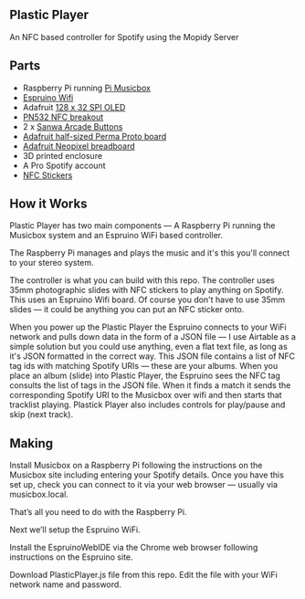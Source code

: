 Plastic Player
--------------

An NFC based controller for Spotify using the Mopidy Server

Parts
-----

* Raspberry Pi running [ Pi Musicbox ](http://www.pimusicbox.com)
* [ Espruino Wifi ](https://www.espruino.com)
* Adafruit [ 128 x 32 SPI OLED ](https://www.adafruit.com/product/661)
* [ PN532 NFC breakout ](https://www.espruino.com/PN532)
* 2 x [ Sanwa Arcade Buttons ](https://www.arcadeworlduk.com/products/Sanwa-OBSC-24-C-Arcade-Button.html)
* [ Adafruit half-sized Perma Proto board ](https://www.adafruit.com/product/571)
* [ Adafruit Neopixel breadboard ](https://www.adafruit.com/product/1558)
* 3D printed enclosure
* A Pro Spotify account
* [ NFC Stickers ](http://zipnfc.com/nfc-stickers/nfc-sticker-midas-tiny-ntag213.html)

How it Works
------------

Plastic Player has two main components — A Raspberry Pi running the Musicbox system and an Espruino WiFi based controller. 

The Raspberry Pi manages and plays the music and it's this you'll connect to your stereo system. 

The controller is what you can build with this repo. The controller uses 35mm photographic slides with NFC stickers to play anything on Spotify. This uses an Espruino Wifi board. Of course you don't have to use 35mm slides — it could be anything you can put an NFC sticker onto.

When you power up the Plastic Player the Espruino connects to your WiFi network and pulls down data in the form of a JSON file — I use Airtable as a simple solution but you could use anything, even a flat text file, as long as it's JSON formatted in the correct way. This JSON file contains a list of NFC tag ids with matching Spotify URIs — these are your albums. When you place an album (slide) into Plastic Player, the Espruino sees the NFC tag consults the list of tags in the JSON file.  When it finds a match it sends the corresponding Spotify URI to the Musicbox over wifi and then starts that tracklist playing. Plastick Player also includes controls for play/pause and skip (next track).

Making
------

Install Musicbox on a Raspberry Pi following the instructions on the Musicbox site including entering your Spotify details. Once you have this set up, check you can connect to it via your web browser — usually via musicbox.local. 

That’s all you need to do with the Raspberry Pi. 

Next we’ll setup the Espruino WiFi. 

Install the EspruinoWebIDE via the Chrome web browser following instructions on the Espruino site. 

Download PlasticPlayer.js file from this repo. Edit the file with your WiFi network name and password. 
